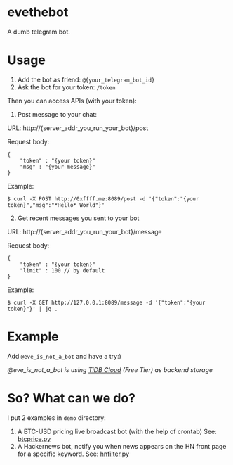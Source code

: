 # evethebot

A dumb telegram bot.

# Usage

1. Add the bot as friend: `@{your_telegram_bot_id}`
2. Ask the bot for your token: `/token`

Then you can access APIs (with your token):

1. Post message to your chat:

URL: http://{server_addr_you_run_your_bot}/post

Request body:

```
{
    "token" : "{your token}"
    "msg" : "{your message}"
}
```

Example:

`$ curl -X POST http://0xffff.me:8089/post -d '{"token":"{your token}","msg":"*Hello* World"}'`

2. Get recent messages you sent to your bot

URL: http://{server_addr_you_run_your_bot}/message

Request body:

```
{
    "token" : "{your token}"
    "limit" : 100 // by default
}
```
Example:

`$ curl -X GET http://127.0.0.1:8089/message -d '{"token":"{your token}"}' | jq .`

# Example

Add `@eve_is_not_a_bot` and have a try:)

*@eve_is_not_a_bot is using [TiDB Cloud](https://tidbcloud.com) (Free Tier) as backend storage*


# So? What can we do?

I put 2 examples in `demo` directory:

1. A BTC-USD pricing live broadcast bot (with the help of crontab) See: [btcprice.py](https://github.com/c4pt0r/evethebot/blob/main/demo/btcprice.py)
2. A Hackernews bot, notify you when news appears on the HN front page for a specific keyword. See: [hnfilter.py](https://github.com/c4pt0r/evethebot/blob/main/demo/hnfilter.py)


